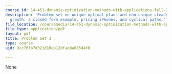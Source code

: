 ```yaml
---
course_id: 14-451-dynamic-optimization-methods-with-applications-fall-2009
description: 'Problem set on unique optimal plans and non-unique steady states, optimal
  growth: a closed form example, pricing iPhones, and cyclical paths.'
file_location: /coursemedia/14-451-dynamic-optimization-methods-with-applications-fall-2009/3cc76fb7d321d16eb12dfae8a085d4f0_MIT14_451F09_pset3.pdf
file_type: application/pdf
layout: pdf
title: Problem Set 3
type: course
uid: 3cc76fb7d321d16eb12dfae8a085d4f0

---
```

None